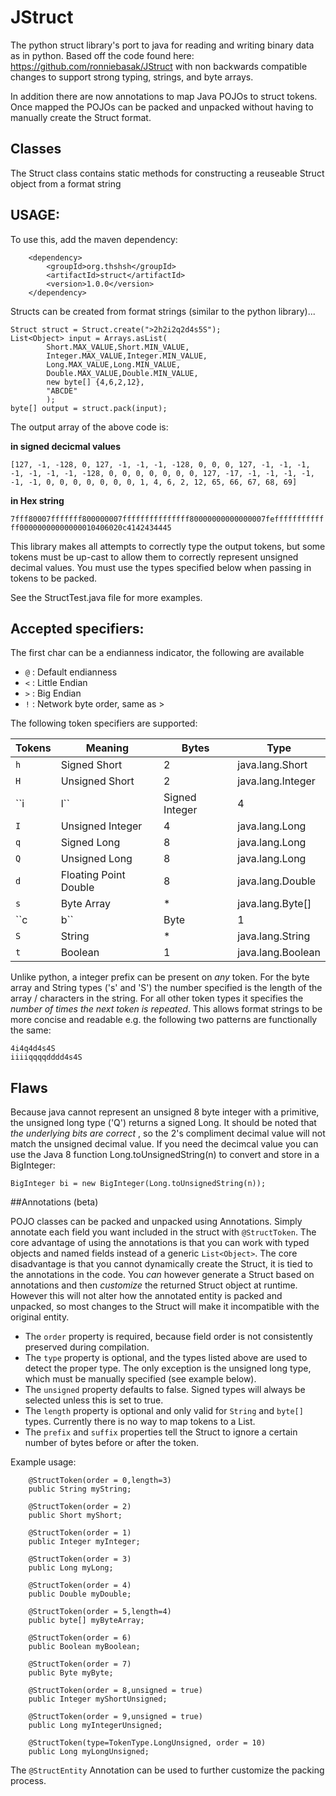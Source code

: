 # JStruct
The python struct library's port to java for reading and writing binary data as in python. Based off the code found here: https://github.com/ronniebasak/JStruct with non backwards compatible changes to support strong typing, strings, and byte arrays.

In addition there are now annotations to map Java POJOs to struct tokens. Once mapped the POJOs can be packed and unpacked without having to manually create the Struct format.

## Classes
The Struct class contains static methods for constructing a reuseable Struct object from a format string

## USAGE:
To use this, add the maven dependency:

```
	<dependency>
		<groupId>org.thshsh</groupId>
		<artifactId>struct</artifactId>
		<version>1.0.0</version>
	</dependency>
```

Structs can be created from format strings (similar to the python library)...

```
Struct struct = Struct.create(">2h2i2q2d4s5S");
List<Object> input = Arrays.asList(
		Short.MAX_VALUE,Short.MIN_VALUE,
		Integer.MAX_VALUE,Integer.MIN_VALUE,
		Long.MAX_VALUE,Long.MIN_VALUE,
		Double.MAX_VALUE,Double.MIN_VALUE,
		new byte[] {4,6,2,12},
		"ABCDE"
		);
byte[] output = struct.pack(input);
```

The output array of the above code is:

**in signed decicmal values**

``[127, -1, -128, 0, 127, -1, -1, -1, -128, 0, 0, 0, 127, -1, -1, -1, -1, -1, -1, -1, -128, 0, 0, 0, 0, 0, 0, 0, 127, -17, -1, -1, -1, -1, -1, -1, 0, 0, 0, 0, 0, 0, 0, 1, 4, 6, 2, 12, 65, 66, 67, 68, 69]``

**in Hex string**

``7fff80007fffffff800000007fffffffffffffff80000000000000007fefffffffffffff00000000000000010406020c4142434445``

This library makes all attempts to correctly type the output tokens, but some tokens must be up-cast to allow them to correctly represent unsigned decimal values. You must use the types specified below when passing in tokens to be packed.


See the StructTest.java file for more examples.

## Accepted specifiers:
  The first char can be a endianness indicator, the following are available
  * ``@`` : Default endianness
  * ``<`` : Little Endian
  * ``>`` : Big Endian
  * ``!`` : Network byte order, same as >

  The following token specifiers are supported:
  
  | Tokens | Meaning | Bytes | Type |
  | --- | --- | --- | ---|
  | ``h  `` | Signed Short | 2 | java.lang.Short
  | ``H`` | Unsigned Short | 2 | java.lang.Integer
  | ``i|l`` | Signed Integer | 4 | java.lang.Integer
  | ``I`` | Unsigned Integer | 4 | java.lang.Long
  | ``q`` | Signed Long | 8 | java.lang.Long
  | ``Q`` | Unsigned Long | 8 | java.lang.Long
  | ``d`` | Floating Point Double | 8 | java.lang.Double
  | ``s`` | Byte Array | * | java.lang.Byte[]
  | ``c|b`` | Byte | 1 | java.lang.Byte
  | ``S`` | String | * | java.lang.String
  | ``t`` | Boolean | 1 | java.lang.Boolean
  
  
  
Unlike python, a integer prefix can be present on *any* token. For the byte array and String types ('s' and 'S') the number specified is the length of the array / characters in the string. For all other token types it specifies the *number of times the next token is repeated*. This allows format strings to be more concise and readable e.g. the following two patterns are functionally the same:

```
4i4q4d4s4S
iiiiqqqqdddd4s4S

```

## Flaws

Because java cannot represent an unsigned 8 byte integer with a primitive, the unsigned long type ('Q') returns a signed Long. It should be noted that *the underlying bits are correct* , so the 2's compliment decimal value will not match the unsigned decimal value. If you need the decimcal value you can use the Java 8 function Long.toUnsignedString(n) to convert and store in a BigInteger:

```
BigInteger bi = new BigInteger(Long.toUnsignedString(n));
```

##Annotations (beta)

POJO classes can be packed and unpacked using Annotations. Simply annotate each field you want included in the struct with  ``@StructToken``. The core advantage of using the annotations is that you can work with typed objects and named fields instead of a generic ``List<Object>``. The core disadvantage is that you cannot dynamically create the Struct, it is tied to the annotations in the code. You *can* however generate a Struct based on annotations and then *customize* the returned Struct object at runtime. However this will not alter how the annotated entity is packed and unpacked, so most changes to the Struct will make it incompatible with the original entity.

* The ``order`` property is required, because field order is not consistently preserved during compilation. 
* The ``type`` property is optional, and the types listed above are used to detect the proper type. The only exception is the unsigned long type, which must be manually specified (see example below).
* The ``unsigned`` property defaults to false. Signed types will always be selected unless this is set to true.
* The ``length`` property is optional and only valid for ``String`` and ``byte[]`` types. Currently there is no way to map tokens to a List.
* The ``prefix`` and ``suffix`` properties tell the Struct to ignore a certain number of bytes before or after the token.

Example usage:

```
	@StructToken(order = 0,length=3)
	public String myString;
	
	@StructToken(order = 2)
	public Short myShort;
	
	@StructToken(order = 1)
	public Integer myInteger;
	
	@StructToken(order = 3)
	public Long myLong;
	
	@StructToken(order = 4)
	public Double myDouble;
	
	@StructToken(order = 5,length=4)
	public byte[] myByteArray;
	
	@StructToken(order = 6)
	public Boolean myBoolean;
	
	@StructToken(order = 7)
	public Byte myByte;
	
	@StructToken(order = 8,unsigned = true)
	public Integer myShortUnsigned;
	
	@StructToken(order = 9,unsigned = true)
	public Long myIntegerUnsigned;
	
	@StructToken(type=TokenType.LongUnsigned, order = 10)
	public Long myLongUnsigned;
```

The ``@StructEntity`` Annotation can be used to further customize the packing process.